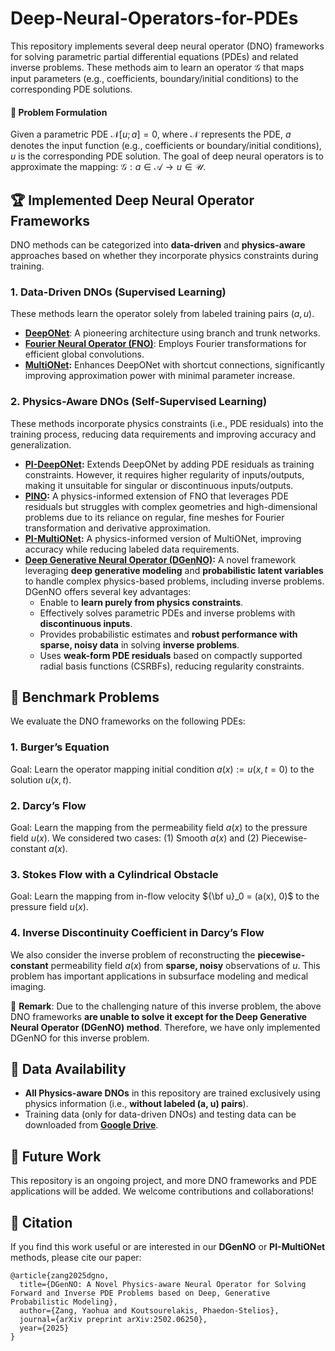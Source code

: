 # Deep-Neural-Operators-for-PDEs
This repository implements several deep neural operator (DNO) frameworks for solving parametric partial differential equations (PDEs) and related inverse problems. These methods aim to learn an operator $\mathcal{G}$ that maps input parameters (e.g., coefficients, boundary/initial conditions) to the corresponding PDE solutions.

#### 🎯 Problem Formulation
Given a parametric PDE $\mathcal{N}[u;a]=0$,
where $\mathcal{N}$ represents the PDE, $a$ denotes the input function (e.g., coefficients or boundary/initial conditions), $u$ is the corresponding PDE solution. The goal of deep neural operators is to approximate the mapping: $\mathcal{G}: a \in \mathcal{A} \rightarrow u \in \mathcal{U}$.

## 🏆 Implemented Deep Neural Operator Frameworks
DNO methods can be categorized into **data-driven** and **physics-aware** approaches based on whether they incorporate physics constraints during training.
### 1. Data-Driven DNOs (Supervised Learning)
These methods learn the operator solely from labeled training pairs $(a,u)$.
- **[DeepONet](https://arxiv.org/abs/1910.03193)**: A pioneering architecture using branch and trunk networks.
- **[Fourier Neural Operator (FNO)](https://arxiv.org/abs/2010.08895)**: Employs Fourier transformations for efficient global convolutions.
- **[MultiONet](https://arxiv.org/abs/2502.06250):**  Enhances DeepONet with shortcut connections, significantly improving approximation power with minimal parameter increase.

### 2. Physics-Aware DNOs (Self-Supervised Learning)
These methods incorporate physics constraints (i.e., PDE residuals) into the training process, reducing data requirements and improving accuracy and generalization.
  - **[PI-DeepONet](https://arxiv.org/abs/2103.10974):** Extends DeepONet by adding PDE residuals as training constraints. However, it requires higher regularity of inputs/outputs, making it unsuitable for singular or discontinuous inputs/outputs.
  - **[PINO](https://arxiv.org/abs/2111.03794):** A physics-informed extension of FNO that leverages PDE residuals but struggles with complex geometries and high-dimensional problems due to its reliance on regular, fine meshes for Fourier transformation and derivative approximation.
  - **[PI-MultiONet](https://arxiv.org/abs/2502.06250):** A physics-informed version of MultiONet, improving accuracy while reducing labeled data requirements. 
  - **[Deep Generative Neural Operator (DGenNO)](https://arxiv.org/abs/2502.06250):** A novel framework leveraging **deep generative modeling** and **probabilistic latent variables** to handle complex physics-based problems, including inverse problems. DGenNO offers several key advantages:
    -  Enable to **learn purely from physics constraints**.
	- Effectively solves parametric PDEs and inverse problems with **discontinuous inputs**.
	- Provides probabilistic estimates and **robust performance with sparse, noisy data** in solving **inverse problems**.
	- Uses **weak-form PDE residuals** based on compactly supported radial basis functions (CSRBFs), reducing regularity constraints.

## 📌 Benchmark Problems
We evaluate the DNO frameworks on the following PDEs:
### 1. Burger’s Equation
Goal: Learn the operator mapping initial condition $a(x):=u(x,t=0)$ to the solution $u(x,t)$.

### 2. Darcy’s Flow
Goal: Learn the mapping from the permeability field $a(x)$ to the pressure field $u(x)$.
We considered two cases: (1) Smooth $a(x)$ and (2) Piecewise-constant $a(x)$.

### 3. Stokes Flow with a Cylindrical Obstacle
Goal: Learn the mapping from in-flow velocity ${\bf u}_0 = (a(x), 0)$ to the pressure field $u(x)$.

### 4. Inverse Discontinuity Coefficient in Darcy’s Flow

We also consider the inverse problem of reconstructing the **piecewise-constant** permeability field $a(x)$ from **sparse, noisy** observations of $u$. This problem has important applications in subsurface modeling and medical imaging.

📌 **Remark**: Due to the challenging nature of this inverse problem, the above DNO frameworks **are unable to solve it except for the Deep Generative Neural Operator (DGenNO) method**. Therefore, we have only implemented DGenNO for this inverse problem.

## 🔗 Data Availability
- **All Physics-aware DNOs** in this repository are trained exclusively using physics information (i.e., **without labeled (a, u) pairs**).
- Training data (only for data-driven DNOs) and testing data can be downloaded from **[Google Drive](https://drive.google.com/drive/folders/1MOFme5DgUd339rlL1IGq35ZcVCR0CWqa?usp=drive_link)**.

## 🔬 Future Work

This repository is an ongoing project, and more DNO frameworks and PDE applications will be added. We welcome contributions and collaborations!

## 📖 Citation
If you find this work useful or are interested in our **DGenNO** or **PI-MultiONet** methods, please cite our paper:
```
@article{zang2025dgno,
  title={DGenNO: A Novel Physics-aware Neural Operator for Solving Forward and Inverse PDE Problems based on Deep, Generative Probabilistic Modeling},
  author={Zang, Yaohua and Koutsourelakis, Phaedon-Stelios},
  journal={arXiv preprint arXiv:2502.06250},
  year={2025}
}
```
